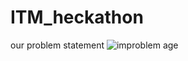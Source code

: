 # ITM_heckathon
our problem statement 
![im![problem](https://github.com/user-attachments/assets/a063c7e4-01ee-4633-abaf-a5e366adffdf)
age](https://github.com/user-attachments/assets/4b5b3b5e-0915-4593-b5e3-0a94b9c934a4)
